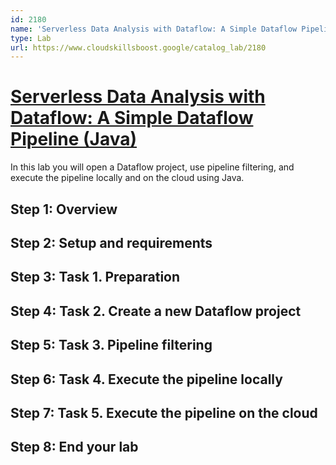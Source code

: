```yaml
---
id: 2180
name: 'Serverless Data Analysis with Dataflow: A Simple Dataflow Pipeline (Java)'
type: Lab
url: https://www.cloudskillsboost.google/catalog_lab/2180
---
```


# [Serverless Data Analysis with Dataflow: A Simple Dataflow Pipeline (Java)](https://www.cloudskillsboost.google/catalog_lab/2180)

In this lab you will open a Dataflow project, use pipeline filtering, and execute the pipeline locally and on the cloud using Java.

## Step 1: Overview

## Step 2: Setup and requirements

## Step 3: Task 1. Preparation

## Step 4: Task 2. Create a new Dataflow project

## Step 5: Task 3. Pipeline filtering

## Step 6: Task 4. Execute the pipeline locally

## Step 7: Task 5. Execute the pipeline on the cloud

## Step 8: End your lab
